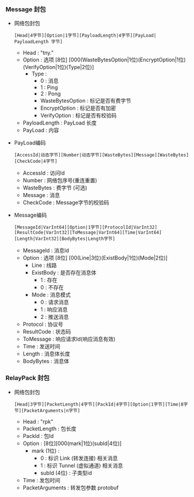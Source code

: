 ### Message 封包

* 网络包封包
    ``` 
    [Head|4字节][Option|1字节][PayloadLength|4字节][PayLoad| PayloadLength 字节]
    ```
    * Head : "tny."
    * Option : 选项 [8位] [000(WasteBytesOption|1位)(EncryptOption|1位)(VerifyOption|1位)(Type|2位)]
        * Type :
            * 0 : 消息
            * 1 : Ping
            * 2 : Pong
            * WasteBytesOption : 标记是否有费字节
            * EncryptOption : 标记是否有加密
            * VerifyOption : 标记是否有校验码
    * PayloadLength : PayLoad 长度
    * PayLoad : 内容

* PayLoad编码
    ```
    [AccessId|动态字节][Number|动态字节][WasteBytes][Message][WasteBytes][CheckCode|4字节]
    ```
    * AccessId : 访问Id
    * Number : 网络包序号(重连重置)
    * WasteBytes : 费字节 (可选)
    * Message : 消息
    * CheckCode : Message字节的校验码

* Message编码
    ```
    [MessageId|VarInt64][Option|1字节][ProtocolId|VarInt32][ResultCode|VarInt32][ToMessage|VarInt64][Time|VarInt64][Length|VarInt32][BodyBytes|Length字节]
    ```
    * MessageId : 消息Id
    * Option : 选项 [8位] [00(Line|3位)(ExistBody|1位)(Mode|2位)]
        * Line : 线路
        * ExistBody : 是否存在消息体
            * 1 : 存在
            * 0 : 不存在
        * Mode : 消息模式
            * 0 : 请求消息
            * 1 : 响应消息
            * 2 : 推送消息
    * Protocol : 协议号
    * ResultCode : 状态码
    * ToMessage : 响应请求Id(响应消息有效)
    * Time : 发送时间
    * Length : 消息体长度
    * BodyBytes : 消息体

### RelayPack 封包

* 网络包封包
    ```
    [Head|3字节][PacketLength|4字节][PackId|4字节][Option|1字节][Time|8字节][PacketArguments|n字节]
    ``` 
    * Head : "rpk"
    * PacketLength : 包长度
    * PackId : 包Id
    * Option : [8位][000(mark|1位)(subId|4位)]
        * mark (1位) :
            * 0 : 标识 Link (转发连接) 相关消息
            * 1 : 标识 Tunnel (虚拟通道) 相关消息
            * subId (4位) : 子类型id
    * Time : 发包时间
    * PacketArguments : 转发包参数 protobuf
